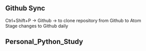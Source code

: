 ## Github Sync  
Ctrl+Shift+P -> Github -> to clone repository from Github to Atom  
Stage changes to Github daily  
## Personal_Python_Study  

